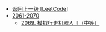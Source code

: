 - [返回上一级 [LeetCode]](LeetCode/)
- [2061-2070](LeetCode/2061-2070/)
  - [2069. 模拟行走机器人 II（中等）](LeetCode/2061-2070/2069.%20模拟行走机器人%20II（中等）.md)

